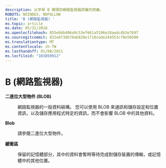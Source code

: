 ```yaml
---
description: 以字母 B 開頭的網路監視器詞彙的詞彙。
ROBOTS: NOINDEX, NOFOLLOW
title: 'B (網路監視器) '
ms.topic: article
ms.date: 05/31/2018
ms.openlocfilehash: 855ebbb406a9c53ef661a5196e18aedc4b3e7697
ms.sourcegitcommit: 831e8f3db78ab820e1710cede244553c70e50500
ms.translationtype: MT
ms.contentlocale: zh-TW
ms.lasthandoff: 01/08/2021
ms.locfileid: "103850912"
---
```

# <a name="b-network-monitor"></a>B (網路監視器) 

<dl> <dt>

<span id="_netmon_binary_large_object_gly"></span><span id="_NETMON_BINARY_LARGE_OBJECT_GLY"></span>**二進位大型物件 (BLOB)**
</dt> <dd>

網路監視器的一般資料結構。 您可以使用 BLOB 來通訊和儲存設定和位置資訊，以及儲存應用程式特定的資訊，而不會影響 BLOB 中的其他資料。

</dd> <dt>

<span id="_netmon_blob_gly"></span><span id="_NETMON_BLOB_GLY"></span>**Blob**
</dt> <dd>

請參閱二進位大型物件。

</dd> <dt>

<span id="_netmon_buffer_gly"></span><span id="_NETMON_BUFFER_GLY"></span>**緩衝區**
</dt> <dd>

保留的記憶體部分，其中的資料會暫時等待完成對儲存裝置的傳輸，或記憶體中的其他位置。

</dd> </dl>

 

 



